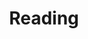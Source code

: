 ---
layout: list
mainnav: Reading
title: Reading
permalink: /reading/
tags: reading
nodate: true
notags: true
---